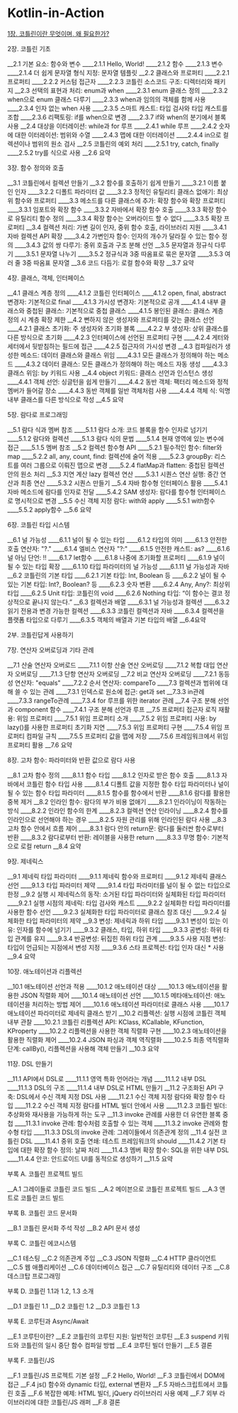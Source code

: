 # Kotlin-in-Action
[1장. 코틀린이란 무엇이며, 왜 필요한가?](./1장.md)


2장. 코틀린 기초

__2.1 기본 요소: 함수와 변수
____2.1.1 Hello, World!
____2.1.2 함수
____2.1.3 변수
____2.1.4 더 쉽게 문자열 형식 지정: 문자열 템플릿
__2.2 클래스와 프로퍼티
____2.2.1 프로퍼티
____2.2.2 커스텀 접근자
____2.2.3 코틀린 소스코드 구조: 디렉터리와 패키지
__2.3 선택의 표현과 처리: enum과 when
____2.3.1 enum 클래스 정의
____2.3.2 when으로 enum 클래스 다루기
____2.3.3 when과 임의의 객체를 함께 사용
____2.3.4 인자 없는 when 사용
____2.3.5 스마트 캐스트: 타입 검사와 타입 캐스트를 조합
____2.3.6 리팩토링: if를 when으로 변경
____2.3.7 if와 when의 분기에서 블록 사용
__2.4 대상을 이터레이션: while과 for 루프
____2.4.1 while 루프
____2.4.2 숫자에 대한 이터레이션: 범위와 수열
____2.4.3 맵에 대한 이터레이션
____2.4.4 in으로 컬렉션이나 범위의 원소 검사
__2.5 코틀린의 예외 처리
____2.5.1 try, catch, finally
____2.5.2 try를 식으로 사용
__2.6 요약


3장. 함수 정의와 호출

__3.1 코틀린에서 컬렉션 만들기
__3.2 함수를 호출하기 쉽게 만들기
____3.2.1 이름 붙인 인자
____3.2.2 디폴트 파라미터 값
____3.2.3 정적인 유틸리티 클래스 없애기: 최상위 함수와 프로퍼티
____3.3 메소드를 다른 클래스에 추가: 확장 함수와 확장 프로퍼티
____3.3.1 임포트와 확장 함수
____3.3.2 자바에서 확장 함수 호출
____3.3.3 확장 함수로 유틸리티 함수 정의
____3.3.4 확장 함수는 오버라이드 할 수 없다
____3.3.5 확장 프로퍼티
__3.4 컬렉션 처리: 가변 길이 인자, 중위 함수 호출, 라이브러리 지원
____3.4.1 자바 컬렉션 API 확장
____3.4.2 가변인자 함수: 인자의 개수가 달라질 수 있는 함수 정의
____3.4.3 값의 쌍 다루기: 중위 호출과 구조 분해 선언
__3.5 문자열과 정규식 다루기
____3.5.1 문자열 나누기
____3.5.2 정규식과 3중 따옴표로 묶은 문자열
____3.5.3 여러 줄 3중 따옴표 문자열
__3.6 코드 다듬기: 로컬 함수와 확장
__3.7 요약


4장. 클래스, 객체, 인터페이스

__4.1 클래스 계층 정의
____4.1.2 코틀린 인터페이스
____4.1.2 open, final, abstract 변경자: 기본적으로 final
____4.1.3 가시성 변경자: 기본적으로 공개
____4.1.4 내부 클래스와 중첩된 클래스: 기본적으로 중첩 클래스
____4.1.5 봉인된 클래스: 클래스 계층 정의 시 계층 확장 제한
__4.2 뻔하지 않은 생성자와 프로퍼티를 갖는 클래스 선언
____4.2.1 클래스 초기화: 주 생성자와 초기화 블록
____4.2.2 부 생성자: 상위 클래스를 다른 방식으로 초기화
____4.2.3 인터페이스에 선언된 프로퍼티 구현
____4.2.4 게터와 세터에서 뒷받침하는 필드에 접근
____4.2.5 접근자의 가시성 변경
__4.3 컴파일러가 생성한 메소드: 데이터 클래스와 클래스 위임
____4.3.1 모든 클래스가 정의해야 하는 메소드
____4.3.2 데이터 클래스: 모든 클래스가 정의해야 하는 메소드 자동 생성
____4.3.3 클래스 위임: by 키워드 사용
__4.4 object 키워드: 클래스 선언과 인스턴스 생성
____4.4.1 객체 선언: 싱글턴을 쉽게 만들기
____4.4.2 동반 객체: 팩터리 메소드와 정적 멤버가 들어갈 장소
____4.4.3 동반 객체를 일반 객체처럼 사용
____4.4.4 객체 식: 익명 내부 클래스를 다른 방식으로 작성
__4.5 요약


5장. 람다로 프로그래밍

__5.1 람다 식과 멤버 참조
____5.1.1 람다 소개: 코드 블록을 함수 인자로 넘기기
____5.1.2 람다와 컬렉션
____5.1.3 람다 식의 문법
____5.1.4 현재 영역에 있는 변수에 접근
____5.1.5 멤버 참조
__5.2 컬렉션 함수형 API
____5.2.1 필수적인 함수: filter와 map
____5.2.2 all, any, count, find: 컬렉션에 술어 적용
____5.2.3 groupBy: 리스트를 여러 그룹으로 이뤄진 맵으로 변경
____5.2.4 flatMap과 flatten: 중첩된 컬렉션 안의 원소 처리
__5.3 지연 계산 lazy 컬렉션 연산
____5.3.1 시퀀스 연산 실행: 중간 연산과 최종 연산
____5.3.2 시퀀스 만들기
__5.4 자바 함수형 인터페이스 활용
____5.4.1 자바 메소드에 람다를 인자로 전달
____5.4.2 SAM 생성자: 람다를 함수형 인터페이스로 명시적으로 변경
__5.5 수신 객체 지정 람다: with와 apply
____5.5.1 with함수
____5.5.2 apply함수
__5.6 요약


6장. 코틀린 타입 시스템

__6.1 널 가능성
____6.1.1 널이 될 수 있는 타입
____6.1.2 타입의 의미
____6.1.3 안전한 호출 연산자: "?."
____6.1.4 엘비스 연산자 "?:"
____6.1.5 안전한 캐스트: as?
____6.1.6 널 아님 단언: !!
____6.1.7 let함수
____6.1.8 나중에 초기화할 프로퍼티
____6.1.9 널이 될 수 있는 타입 확장
____6.1.10 타입 파라미터의 널 가능성
____6.1.11 널 가능성과 자바
__6.2 코틀린의 기본 타입
____6.2.1 기본 타입: Int, Boolean 등
____6.2.2 널이 될 수 있는 기본 타입: Int?, Boolean? 등
____6.2.3 숫자 변환
____6.2.4 Any, Any?: 최상위 타입
____6.2.5 Unit 타입: 코틀린의 void
____6.2.6 Nothing 타입: “이 함수는 결코 정상적으로 끝나지 않는다.”
__6.3 컬렉션과 배열
____6.3.1 널 가능성과 컬렉션
____6.3.2 읽기 전용과 변경 가능한 컬렉션
____6.3.3 코틀린 컬렉션과 자바
____6.3.4 컬렉션을 플랫폼 타입으로 다루기
____6.3.5 객체의 배열과 기본 타입의 배열
__6.4요약


2부. 코틀린답게 사용하기

7장. 연산자 오버로딩과 기타 관례

__7.1 산술 연산자 오버로드
____7.1.1 이항 산술 연산 오버로딩
____7.1.2 복합 대입 연산자 오버로딩
____7.1.3 단항 연산자 오버로딩
__7.2 비교 연산자 오버로딩
____7.2.1 동등성 연산자: "equals"
____7.2.2 순서 연산자: compareTo
____7.3 컬렉션과 범위에 대해 쓸 수 있는 관례
____7.3.1 인덱스로 원소에 접근: get과 set
__7.3.3 in관례
____7.3.3 rangeTo관례
____7.3.4 for 루프를 위한 iterator 관례
__7.4 구조 분해 선언과 component 함수
____7.4.1 구조 분해 선언과 루프
__7.5 프로퍼티 접근자 로직 재활용: 위임 프로퍼티
____7.5.1 위임 프로퍼티 소개
____7.5.2 위임 프로퍼티 사용: by lazy()를 사용한 프로퍼티 초기화 지연
____7.5.3 위임 프로퍼티 구현
____7.5.4 위임 프로퍼티 컴파일 규칙
____7.5.5 프로퍼티 값을 맵에 저장
____7.5.6 프레임워크에서 위임 프로퍼티 활용
__7.6 요약


8장. 고차 함수: 파라미터와 반환 값으로 람다 사용

__8.1 고차 함수 정의
____8.1.1 함수 타입
____8.1.2 인자로 받은 함수 호출
____8.1.3 자바에서 코틀린 함수 타입 사용
____8.1.4 디폴트 값을 지정한 함수 타입 파라미터나 널이 될 수 있는 함수 타입 파라미터
____8.1.5 함수를 함수에서 반환
____8.1.6 람다를 활용한 중복 제거
__8.2 인라인 함수: 람다의 부가 비용 없애기
____8.2.1 인라이닝이 작동하는 방식
____8.2.2 인라인 함수의 한계
____8.2.3 컬렉션 연산 인라이닝
____8.2.4 함수를 인라인으로 선언해야 하는 경우
____8.2.5 자원 관리를 위해 인라인된 람다 사용
__8.3 고차 함수 안에서 흐름 제어
____8.3.1 람다 안의 return문: 람다를 둘러싼 함수로부터 반환
____8.3.2 람다로부터 반환: 레이블을 사용한 return
____8.3.3 무명 함수: 기본적으로 로컬 return
__8.4 요약


9장. 제네릭스

__9.1 제네릭 타입 파라미터
____9.1.1 제네릭 함수와 프로퍼티
____9.1.2 제네릭 클래스 선언
____9.1.3 타입 파라미터 제약
____9.1.4 타입 파라미터를 널이 될 수 없는 타입으로 한정
__9.2 실행 시 제네릭스의 동작: 소거된 타입 파라미터와 실체화된 타입 파라미터
____9.2.1 실행 시점의 제네릭: 타입 검사와 캐스트
____9.2.2 실체화한 타입 파라미터를 사용한 함수 선언
____9.2.3 실체화한 타입 파라미터로 클래스 참조 대신
____9.2.4 실체화한 타입 파라미터의 제약
__9.3 변성: 제네릭과 하위 타입
____9.3.1 변성이 있는 이유: 인자를 함수에 넘기기
____9.3.2 클래스, 타입, 하위 타입
____9.3.3 공변성: 하위 타입 관계를 유지
____9.3.4 반공변성: 뒤집힌 하위 타입 관계
____9.3.5 사용 지점 변성: 타입이 언급되는 지점에서 변성 지정
____9.3.6 스타 프로젝션: 타입 인자 대신 * 사용
__9.4 요약


10장. 애노테이션과 리플렉션

__10.1 애노테이션 선언과 적용
____10.1.2 애노테이션 대상
____10.1.3 애노테이션을 활용한 JSON 직렬화 제어
____10.1.4 애노테이션 선언
____10.1.5 메타애노테이션: 애노테이션을 처리하는 방법 제어
____10.1.6 애노테이션 파라미터로 클래스 사용
____10.1.7 애노테이션 파라미터로 제네릭 클래스 받기
__10.2 리플렉션: 실행 시점에 코틀린 객체 내부 관찰
____10.2.1 코틀린 리플렉션 API: KClass, KCallable, KFunction, KProperty
____10.2.2 리플렉션을 사용한 객체 직렬화 구현
____10.2.3 애노테이션을 활용한 직렬화 제어
____10.2.4 JSON 파싱과 객체 역직렬화
____10.2.5 최종 역직렬화 단계: callBy(), 리플렉션을 사용해 객체 만들기
__10.3 요약


11장. DSL 만들기

__11.1 API에서 DSL로
____11.1.1 영역 특화 언어라는 개념
____11.1.2 내부 DSL
____11.1.3 DSL의 구조
____11.1.4 내부 DSL로 HTML 만들기
__11.2 구조화된 API 구축: DSL에서 수신 객체 지정 DSL 사용
____11.2.1 수신 객체 지정 람다와 확장 함수 타입
____11.2.2 수신 객체 지정 람다를 HTML 빌더 안에서 사용
____11.2.3 코틀린 빌더: 추상화와 재사용을 가능하게 하는 도구
__11.3 invoke 관례를 사용한 더 유연한 블록 중첩
____11.3.1 invoke 관례: 함수처럼 호출할 수 있는 객체
____11.3.2 invoke 관례와 함수형 타입
____11.3.3 DSL의 invoke 관례: 그레이들에서 의존관계 정의
__11.4 실전 코틀린 DSL
____11.4.1 중위 호출 연쇄: 테스트 프레임워크의 should
____11.4.2 기본 타입에 대한 확장 함수 정의: 날짜 처리
____11.4.3 멤버 확장 함수: SQL을 위한 내부 DSL
____11.4.4 안코: 안드로이드 UI를 동적으로 생성하기
__11.5 요약


부록 A. 코틀린 프로젝트 빌드

__A.1 그레이들로 코틀린 코드 빌드
__A.2 메이븐으로 코틀린 프로젝트 빌드
__A.3 앤트로 코틀린 코드 빌드


부록 B. 코틀린 코드 문서화

__B.1 코틀린 문서화 주석 작성
__B.2 API 문서 생성


부록 C. 코틀린 에코시스템

__C.1 테스팅
__C.2 의존관계 주입
__C.3 JSON 직렬화
__C.4 HTTP 클라이언트
__C.5 웹 애플리케이션
__C.6 데이터베이스 접근
__C.7 유틸리티와 데이터 구조
__C.8 데스크탑 프로그래밍


부록 D. 코틀린 1.1과 1.2, 1.3 소개

__D.1 코틀린 1.1
__D.2 코틀린 1.2
__D.3 코틀린 1.3


부록 E. 코루틴과 Async/Await

__E.1 코루틴이란?
__E.2 코틀린의 코루틴 지원: 일반적인 코루틴
__E.3 suspend 키워드와 코틀린의 일시 중단 함수 컴파일 방법
__E.4 코루틴 빌더 만들기
__E.5 결론


부록 F. 코틀린/JS

__F.1 코틀린/JS 프로젝트 기본 설정
__F.2 Hello, World!
__F.3 코틀린에서 DOM에 접근
__F.4 js() 함수와 dynamic 타입, external 변환자
__F.5 자바스크립트에서 코틀린 호출
__F.6 복잡한 예제: HTML 빌더, jQuery 라이브러리 사용 예제
__F.7 외부 라이브러리에 대한 코틀린/JS 래퍼
__F.8 결론

